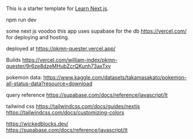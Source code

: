 This is a starter template for [Learn Next.js](https://nextjs.org/learn).

npm run dev

some next js voodoo
this app uses supabase for the db
https://vercel.com/ for deploying and hosting.

deployed at https://pkmn-quester.vercel.app/

Builds https://vercel.com/william-index/pkmn-quester/9r6ze8dzeMHubZcrQKunh73axTxy

pokemon data: https://www.kaggle.com/datasets/takamasakato/pokemon-all-status-data?resource=download

query reference https://supabase.com/docs/reference/javascript/lt

tailwind css https://tailwindcss.com/docs/guides/nextjs https://tailwindcss.com/docs/customizing-colors

https://wickedblocks.dev/
https://supabase.com/docs/reference/javascript/lt
